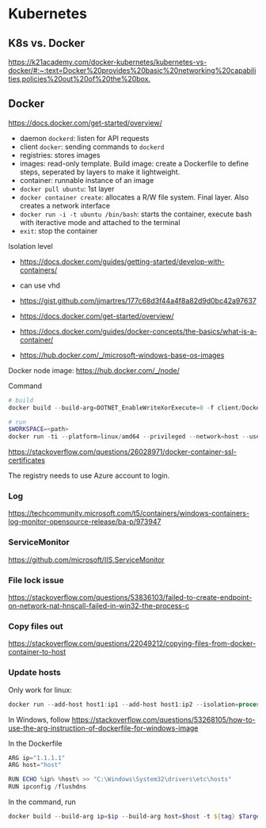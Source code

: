 # Kubernetes

## K8s vs. Docker

<https://k21academy.com/docker-kubernetes/kubernetes-vs-docker/#:~:text=Docker%20provides%20basic%20networking%20capabilities,policies%20out%20of%20the%20box.>

## Docker

<https://docs.docker.com/get-started/overview/>

- daemon `dockerd`: listen for API requests
- client `docker`: sending commands to `dockerd`
- registries: stores images
- images: read-only template. Build image: create a Dockerfile to define steps, seperated by layers to make it lightweight.
- container: runnable instance of an image
- `docker pull ubuntu`: 1st layer
- `docker container create`: allocates a R/W file system. Final layer. Also creates a network interface
- `docker run -i -t ubuntu /bin/bash`: starts the container, execute bash with iteractive mode and attached to the terminal
- `exit`: stop the container

Isolation level

- <https://docs.docker.com/guides/getting-started/develop-with-containers/>

- can use vhd
- <https://gist.github.com/jjmartres/177c68d3f44a4f8a82d9d0bc42a97637>
- <https://docs.docker.com/get-started/overview/>
- <https://docs.docker.com/guides/docker-concepts/the-basics/what-is-a-container/>
- <https://hub.docker.com/_/microsoft-windows-base-os-images>

Docker node image: <https://hub.docker.com/_/node/>

Command

```powershell
# build
docker build --build-arg=DOTNET_EnableWriteXorExecute=0 -f client/Dockerfile -t k8s-client .

# run
$WORKSPACE=<path>
docker run -ti --platform=linux/amd64 --privileged --network=host --user root --volume $WORKSPACE/k8s-infrastructure/ --volume $WORKSPACE/src/client/.azure:/root/.azure/ --volume $WORKSPACE/src/client/.kube/:/root/.kube --volume $WORKSPACE/src/client/.bashrc_local:/root/.bashrc_local --volume $WORKSPACE/src/client/.bash_history:/root/.bash_history --workdir /k8s-infrastructure/src/client k8s-client
```

<https://stackoverflow.com/questions/26028971/docker-container-ssl-certificates>

The registry needs to use Azure account to login.

### Log

<https://techcommunity.microsoft.com/t5/containers/windows-containers-log-monitor-opensource-release/ba-p/973947>

### ServiceMonitor

<https://github.com/microsoft/IIS.ServiceMonitor>

### File lock issue

<https://stackoverflow.com/questions/53836103/failed-to-create-endpoint-on-network-nat-hnscall-failed-in-win32-the-process-c>

### Copy files out

<https://stackoverflow.com/questions/22049212/copying-files-from-docker-container-to-host>

### Update hosts

Only work for linux:

```powershell
docker run --add-host host1:ip1 --add-host host1:ip2 --isolation=process -d -p 4445:4445 -t buildlabel -p bootstrapper.json
```

In Windows, follow <https://stackoverflow.com/questions/53268105/how-to-use-the-arg-instruction-of-dockerfile-for-windows-image>

In the Dockerfile

```powershell
ARG ip="1.1.1.1"
ARG host="host"

RUN ECHO %ip% %host% >> "C:\Windows\System32\drivers\etc\hosts"
RUN ipconfig /flushdns
```

In the command, run

```powershell
docker build --build-arg ip=$ip --build-arg host=$host -t ${tag} $TargetPath
```
